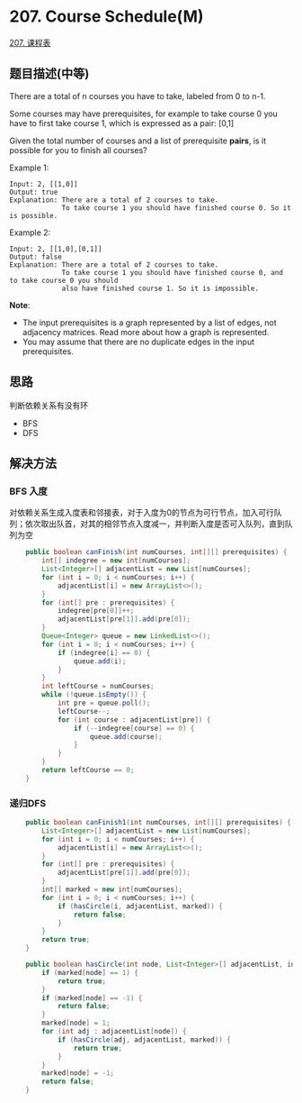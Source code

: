 # 207. Course Schedule(M)

[207. 课程表](https://leetcode-cn.com/problems/course-schedule/)

## 题目描述(中等)

There are a total of n courses you have to take, labeled from 0 to n-1.

Some courses may have prerequisites, for example to take course 0 you have to first take course 1, which is expressed as a pair: [0,1]

Given the total number of courses and a list of prerequisite **pairs**, is it possible for you to finish all courses?

Example 1:
```
Input: 2, [[1,0]] 
Output: true
Explanation: There are a total of 2 courses to take. 
             To take course 1 you should have finished course 0. So it is possible.
```

Example 2:
```
Input: 2, [[1,0],[0,1]]
Output: false
Explanation: There are a total of 2 courses to take. 
             To take course 1 you should have finished course 0, and to take course 0 you should
             also have finished course 1. So it is impossible.
```

**Note**:

- The input prerequisites is a graph represented by a list of edges, not adjacency matrices. Read more about how a graph is represented.
- You may assume that there are no duplicate edges in the input prerequisites.


## 思路

判断依赖关系有没有环

- BFS
- DFS

## 解决方法

### BFS 入度

对依赖关系生成入度表和邻接表，对于入度为0的节点为可行节点，加入可行队列；依次取出队首，对其的相邻节点入度减一，并判断入度是否可入队列，直到队列为空

```java
    public boolean canFinish(int numCourses, int[][] prerequisites) {
        int[] indegree = new int[numCourses];
        List<Integer>[] adjacentList = new List[numCourses];
        for (int i = 0; i < numCourses; i++) {
            adjacentList[i] = new ArrayList<>();
        }
        for (int[] pre : prerequisites) {
            indegree[pre[0]]++;
            adjacentList[pre[1]].add(pre[0]);
        }
        Queue<Integer> queue = new LinkedList<>();
        for (int i = 0; i < numCourses; i++) {
            if (indegree[i] == 0) {
                queue.add(i);
            }
        }
        int leftCourse = numCourses;
        while (!queue.isEmpty()) {
            int pre = queue.poll();
            leftCourse--;
            for (int course : adjacentList[pre]) {
                if (--indegree[course] == 0) {
                    queue.add(course);
                }
            }
        }
        return leftCourse == 0;
    }

```

### 递归DFS


```java
    public boolean canFinish1(int numCourses, int[][] prerequisites) {
        List<Integer>[] adjacentList = new List[numCourses];
        for (int i = 0; i < numCourses; i++) {
            adjacentList[i] = new ArrayList<>();
        }
        for (int[] pre : prerequisites) {
            adjacentList[pre[1]].add(pre[0]);
        }
        int[] marked = new int[numCourses];
        for (int i = 0; i < numCourses; i++) {
            if (hasCircle(i, adjacentList, marked)) {
                return false;
            }
        }
        return true;
    }

    public boolean hasCircle(int node, List<Integer>[] adjacentList, int[] marked) {
        if (marked[node] == 1) {
            return true;
        }
        if (marked[node] == -1) {
            return false;
        }
        marked[node] = 1;
        for (int adj : adjacentList[node]) {
            if (hasCircle(adj, adjacentList, marked)) {
                return true;
            }
        }
        marked[node] = -1;
        return false;
    }
```
